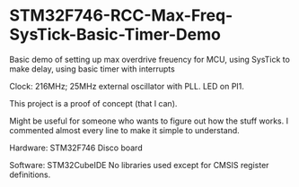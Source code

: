# STM32F746-RCC-Max-Freq-SysTick-Basic-Timer-Demo
Basic demo of setting up max overdrive freuency for MCU, using SysTick to make delay, using basic timer with interrupts

Clock: 216MHz; 25MHz external oscillator with PLL.
LED on PI1.


This project is a proof of concept (that I can).

Might be useful for someone who wants to figure out how the stuff works.
I commented almost every line to make it simple to understand.


Hardware:
STM32F746 Disco board


Software:
STM32CubeIDE
No libraries used except for CMSIS register definitions.
